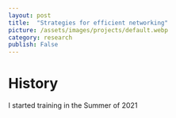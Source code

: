 ```yaml
---
layout: post
title:  "Strategies for efficient networking"
picture: /assets/images/projects/default.webp
category: research
publish: False
---
```


# History

I started training in the Summer of 2021